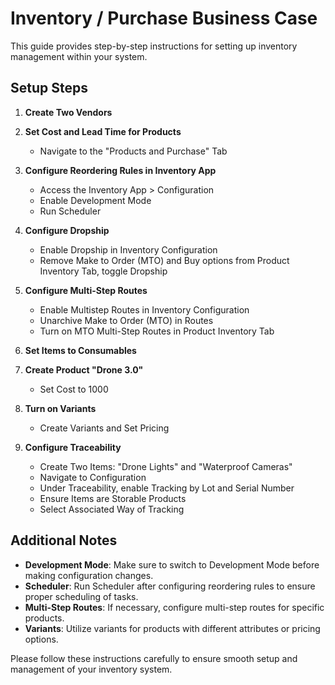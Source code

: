 # Inventory / Purchase Business Case

This guide provides step-by-step instructions for setting up inventory management within your system.

## Setup Steps

1. **Create Two Vendors**
   
2. **Set Cost and Lead Time for Products**
   - Navigate to the "Products and Purchase" Tab

3. **Configure Reordering Rules in Inventory App**
   - Access the Inventory App > Configuration
   - Enable Development Mode
   - Run Scheduler

4. **Configure Dropship**
   - Enable Dropship in Inventory Configuration
   - Remove Make to Order (MTO) and Buy options from Product Inventory Tab, toggle Dropship

5. **Configure Multi-Step Routes**
   - Enable Multistep Routes in Inventory Configuration
   - Unarchive Make to Order (MTO) in Routes
   - Turn on MTO Multi-Step Routes in Product Inventory Tab

6. **Set Items to Consumables**

7. **Create Product "Drone 3.0"**
   - Set Cost to 1000

8. **Turn on Variants**
   - Create Variants and Set Pricing

9. **Configure Traceability**
   - Create Two Items: "Drone Lights" and "Waterproof Cameras"
   - Navigate to Configuration
   - Under Traceability, enable Tracking by Lot and Serial Number
   - Ensure Items are Storable Products
   - Select Associated Way of Tracking

## Additional Notes

- **Development Mode**: Make sure to switch to Development Mode before making configuration changes.
- **Scheduler**: Run Scheduler after configuring reordering rules to ensure proper scheduling of tasks.
- **Multi-Step Routes**: If necessary, configure multi-step routes for specific products.
- **Variants**: Utilize variants for products with different attributes or pricing options.

Please follow these instructions carefully to ensure smooth setup and management of your inventory system.

